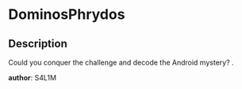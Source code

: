 # DominosPhrydos

## Description

  Could you conquer the challenge and decode the Android mystery? .

  **author**: S4L1M